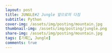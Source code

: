 ```yaml
---
layout: post
title: JUNGLE#2 Jungle 앞으로의 다짐
subtitle: Python
cover-img: /assets/img/posting/mountain.jpg
thumbnail-img: /assets/img/posting/jungle.png
share-img: /assets/img/posting/mountain.jpg
tags: [기록🎉, Jungle]
comments: true
---
```


## 


<br>
